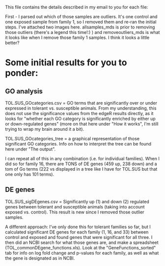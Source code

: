This file contains the details described in my email to you for each file:

First - I parsed out which of those samples are outliers. It's one control and one exposed sample from family 1, so I removed them and re-ran the initial steps. I've attached two images here. allsamples_mds is prior to removing those outliers (there's a legend this time!:) ) and removeoutliers_mds is what it looks like when I remove those family 1 samples. I think it looks a little better? 

# Some initial results for you to ponder:

## GO analysis

TOL.SUS_GOcategories.csv = GO terms that are significantly over or under expressed in tolerant vs. susceptible animals. From my understanding, this does not use the significance values from the edgeR results directly, as it looks for "whether each GO category is significantly enriched by either up or down-regulated genes" (more on that here under "How it works", I'm still trying to wrap my brain around it a bit). 

TOL.SUS_GOcategories_tree = a graphical representation of those significant GO categories. Info on how to interpret the tree can be found here under "The output". 

I can repeat all of this in any combination (i.e. for individual families). When I did so for family 16, there are TONS of DE genes (459 up, 238 down) and a tom of Go terms (222 vs displayed in a tree like I have for TOL.SUS but that one only has 101 terms). 

## DE genes 
TOL.SUS_sigDEgenes.csv = Significantly up (1) and down (2) regulated genes between tolerant and susceptible animals (taking into account exposed vs. control). This result is new since I removed those outlier samples. 

A different approach:
I've only done this for tolerant families so far, but I calculated significant DE genes for each family (1, 16, and 33) between control and exposed and found genes that were significant for all three. I then did an NCBI search for what those genes are, and make a spreadsheet (TOL_commonDEgene_functions.xls). Look at the "GeneFunctions_sorted" tab for info on log fold change and p-values for each family, as well as what the gene is designated as in NCBI.

